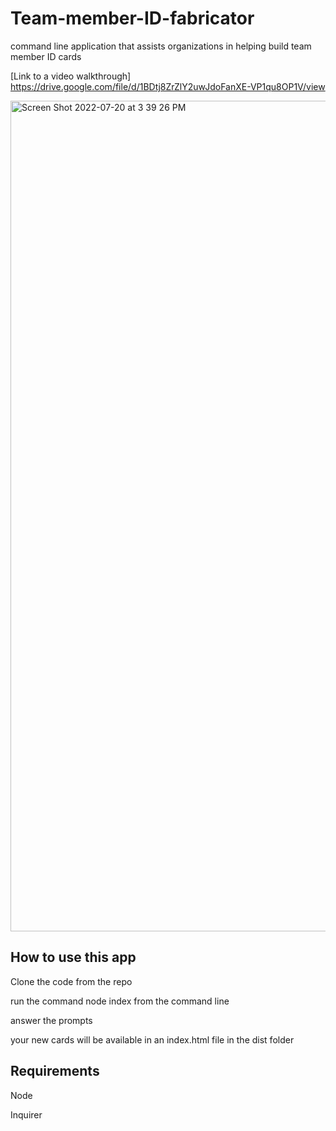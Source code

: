 # Team-member-ID-fabricator
command line application that assists organizations in helping build team member ID cards

[Link to a video walkthrough] https://drive.google.com/file/d/1BDtj8ZrZlY2uwJdoFanXE-VP1qu8OP1V/view

<img width="1329" alt="Screen Shot 2022-07-20 at 3 39 26 PM" src="https://user-images.githubusercontent.com/105159702/180067553-e6696637-f87f-4b97-a5d2-06287111a544.png">

## How to use this app
Clone the code from the repo

run the command node index from the command line

answer the prompts

your new cards will be available in an index.html file in the dist folder


## Requirements
Node

Inquirer
